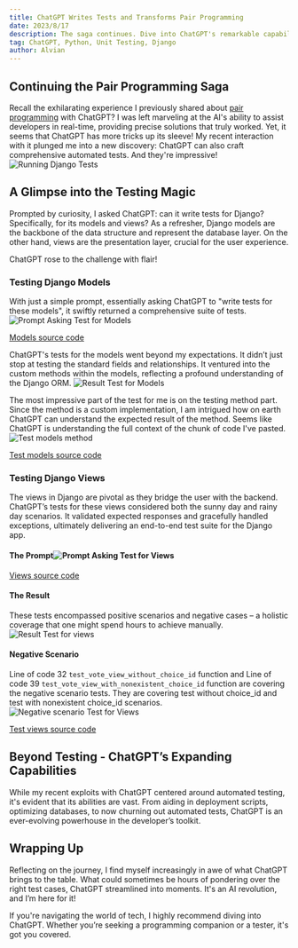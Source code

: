```yaml
---
title: ChatGPT Writes Tests and Transforms Pair Programming
date: 2023/8/17
description: The saga continues. Dive into ChatGPT's remarkable capabilities in crafting automated Django tests in the latest pair programming journey.
tag: ChatGPT, Python, Unit Testing, Django 
author: Alvian
---
```



## Continuing the Pair Programming Saga

Recall the exhilarating experience I previously shared about [pair programming](https://alviandk.com/blog/pair-programming-with-chatgpt-navigating-code-challenges-together) with ChatGPT? I was left marveling at the AI's ability to assist developers in real-time, providing precise solutions that truly worked. Yet, it seems that ChatGPT has more tricks up its sleeve! My recent interaction with it plunged me into a new discovery: ChatGPT can also craft comprehensive automated tests. And they're impressive!
![Running Django Tests](https://d1kkcsa3gp41aj.cloudfront.net/chatgpt-writes-tests-and-transforms-pair-programming/running-tests.png)

## A Glimpse into the Testing Magic

Prompted by curiosity, I asked ChatGPT: can it write tests for Django? Specifically, for its models and views? As a refresher, Django models are the backbone of the data structure and represent the database layer. On the other hand, views are the presentation layer, crucial for the user experience.

ChatGPT rose to the challenge with flair!

### Testing Django Models

With just a simple prompt, essentially asking ChatGPT to "write tests for these models", it swiftly returned a comprehensive suite of tests.
![Prompt Asking Test for Models](https://d1kkcsa3gp41aj.cloudfront.net/chatgpt-writes-tests-and-transforms-pair-programming/model-prompt.png)

[Models source code](https://github.com/alviandk/Lets-Vote/blob/main/votes/models.py)

ChatGPT's tests for the models went beyond my expectations. It didn’t just stop at testing the standard fields and relationships. It ventured into the custom methods within the models, reflecting a profound understanding of the Django ORM. ![Result Test for Models](https://d1kkcsa3gp41aj.cloudfront.net/chatgpt-writes-tests-and-transforms-pair-programming/model-result.png)

The most impressive part of the test for me is on the testing method part. Since the method is a custom implementation, I am intrigued how on earth ChatGPT can understand the expected result of the method. Seems like ChatGPT is understanding the full context of the chunk of code I've pasted.
![Test models method](https://d1kkcsa3gp41aj.cloudfront.net/chatgpt-writes-tests-and-transforms-pair-programming/method-models-tests.png)

[Test models source code](https://github.com/alviandk/Lets-Vote/blob/main/votes/test_models.py)

### Testing Django Views

The views in Django are pivotal as they bridge the user with the backend. ChatGPT’s tests for these views considered both the sunny day and rainy day scenarios. It validated expected responses and gracefully handled exceptions, ultimately delivering an end-to-end test suite for the Django app.

#### The Prompt![Prompt Asking Test for Views](https://d1kkcsa3gp41aj.cloudfront.net/chatgpt-writes-tests-and-transforms-pair-programming/views-prompt.png)

[Views source code](https://github.com/alviandk/Lets-Vote/blob/main/votes/views.py)

#### The Result

These tests encompassed positive scenarios and negative cases – a holistic coverage that one might spend hours to achieve manually.
![Result Test for views](https://d1kkcsa3gp41aj.cloudfront.net/chatgpt-writes-tests-and-transforms-pair-programming/views-result.png)

#### Negative Scenario

Line of code 32 `test_vote_view_without_choice_id` function and Line of code 39 `test_vote_view_with_nonexistent_choice_id` function are covering the negative scenario tests. They are covering test without choice_id and test with nonexistent choice_id scenarios.
![Negative scenario Test for Views](https://d1kkcsa3gp41aj.cloudfront.net/chatgpt-writes-tests-and-transforms-pair-programming/negative-view-tests.png)

[Test views source code](https://github.com/alviandk/Lets-Vote/blob/main/votes/test_views.py)

## Beyond Testing - ChatGPT’s Expanding Capabilities

While my recent exploits with ChatGPT centered around automated testing, it's evident that its abilities are vast. From aiding in deployment scripts, optimizing databases, to now churning out automated tests, ChatGPT is an ever-evolving powerhouse in the developer’s toolkit.

## Wrapping Up

Reflecting on the journey, I find myself increasingly in awe of what ChatGPT brings to the table. What could sometimes be hours of pondering over the right test cases, ChatGPT streamlined into moments. It's an AI revolution, and I’m here for it!

If you're navigating the world of tech, I highly recommend diving into ChatGPT. Whether you’re seeking a programming companion or a tester, it's got you covered.
